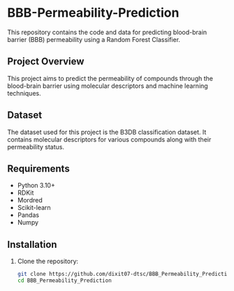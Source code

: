 # BBB-Permeability-Prediction

This repository contains the code and data for predicting blood-brain barrier (BBB) permeability using a Random Forest Classifier.

## Project Overview

This project aims to predict the permeability of compounds through the blood-brain barrier using molecular descriptors and machine learning techniques.

## Dataset

The dataset used for this project is the B3DB classification dataset. It contains molecular descriptors for various compounds along with their permeability status.

## Requirements

- Python 3.10+
- RDKit
- Mordred
- Scikit-learn
- Pandas
- Numpy

## Installation

1. Clone the repository:
   ```bash
   git clone https://github.com/dixit07-dtsc/BBB_Permeability_Prediction.git
   cd BBB_Permeability_Prediction
